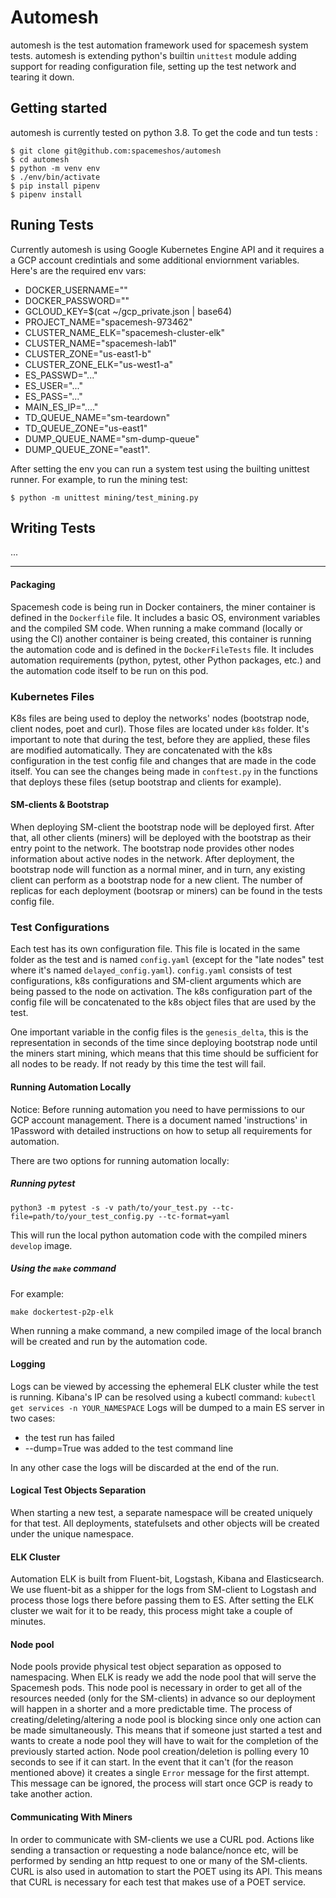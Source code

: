 # Automesh 

automesh is the test automation framework used for spacemesh system tests.
automesh is extending python's builtin `unittest` module adding support for 
reading configuration file, setting up the test network and tearing it down.

## Getting started

automesh is currently tested on python 3.8. To get the code and tun tests :

```console
$ git clone git@github.com:spacemeshos/automesh
$ cd automesh
$ python -m venv env
$ ./env/bin/activate
$ pip install pipenv
$ pipenv install
```

## Runing Tests

Currently automesh is using Google Kubernetes Engine API and it requires a
a GCP account credintials and some additional enviornment variables.
Here's are the required env vars:

- DOCKER_USERNAME=""
- DOCKER_PASSWORD=""
- GCLOUD_KEY=$(cat ~/gcp_private.json | base64)
- PROJECT_NAME="spacemesh-973462"
- CLUSTER_NAME_ELK="spacemesh-cluster-elk"
- CLUSTER_NAME="spacemesh-lab1"
- CLUSTER_ZONE="us-east1-b"
- CLUSTER_ZONE_ELK="us-west1-a"
- ES_PASSWD="..."
- ES_USER="..."
- ES_PASS="..."
- MAIN_ES_IP="...."
- TD_QUEUE_NAME="sm-teardown"
- TD_QUEUE_ZONE="us-east1"
- DUMP_QUEUE_NAME="sm-dump-queue"
- DUMP_QUEUE_ZONE="east1".

After setting the env you can run a system test using the builting unittest
runner. For example, to run the mining test:

```console
$ python -m unittest mining/test_mining.py
```

## Writing Tests

...

---

#### Packaging

Spacemesh code is being run in Docker containers, the miner container is defined in the `Dockerfile` file.
It includes a basic OS, environment variables and the compiled SM code.
When running a make command (locally or using the CI) another container is being created, this container is running the 
automation code and is defined in the `DockerFileTests` file. It includes automation requirements (python, pytest, 
other Python packages, etc.) and the automation code itself to be run on this pod.

### Kubernetes Files
   
K8s files are being used to deploy the networks' nodes (bootstrap node, client nodes, poet and curl).
Those files are located under `k8s` folder.
It's important to note that during the test, before they are applied, these files are modified automatically. They are concatenated with
the k8s configuration in the test config file and changes that are made in the code itself.
You can see the changes being made in `conftest.py` in the functions that deploys these files (setup bootstrap and
clients for example).

#### SM-clients & Bootstrap
When deploying SM-client the bootstrap node will be deployed first. After that, all other clients (miners) will be deployed with the bootstrap as their entry point to the network.
The bootstrap node provides other nodes information about active nodes in the network.
After deployment, the bootstrap node will function as a normal miner, and in turn, any existing client can perform as a bootstrap node for a new client.
The number of replicas for each deployment (bootsrap or miners) can be found in the tests config file.

### Test Configurations

Each test has its own configuration file.
This file is located in the same folder as the test and is named `config.yaml` (except for the "late nodes" test where it's
named `delayed_config.yaml`).
`config.yaml` consists of test configurations, k8s configurations and SM-client arguments which are being passed to the
node on activation.
The k8s configuration part of the config file will be concatenated to the k8s object files that are used by the test.

One important variable in the config files is the `genesis_delta`, this is the representation in seconds of the time
since deploying bootstrap node until the miners start mining, which means that this time should be sufficient for all
nodes to be ready.
If not ready by this time the test will fail.

#### Running Automation Locally

Notice: Before running automation you need to have permissions to our GCP account management.
There is a document named 'instructions' in 1Password with detailed instructions on how to setup all requirements for  
automation. 

There are two options for running automation locally:

##### Running pytest
```
python3 -m pytest -s -v path/to/your_test.py --tc-file=path/to/your_test_config.py --tc-format=yaml
```
This will run the local python automation code with the compiled miners `develop` image.

##### Using the `make` command
For example:
```
make dockertest-p2p-elk
``` 
When running a make command, a new compiled image of the local branch will be created and run by the automation code.

#### Logging
Logs can be viewed by accessing the ephemeral ELK cluster while the test is running.
Kibana's IP can be resolved using a kubectl command: `kubectl get services -n YOUR_NAMESPACE`
Logs will be dumped to a main ES server in two cases:
* the test run has failed
* --dump=True was added to the test command line

In any other case the logs will be discarded at the end of the run.

#### Logical Test Objects Separation
When starting a new test, a separate namespace will be created uniquely for that test.
All deployments, statefulsets and other objects will be created under the unique namespace.

#### ELK Cluster
Automation ELK is built from Fluent-bit, Logstash, Kibana and Elasticsearch.
We use fluent-bit as a shipper for the logs from SM-client to Logstash and process those logs there before passing them to ES.
After setting the ELK cluster we wait for it to be ready, this process might take a couple of minutes.

#### Node pool
Node pools provide physical test object separation as opposed to namespacing.
When ELK is ready we add the node pool that will serve the Spacemesh pods. This node pool is necessary in order to get all of the resources needed (only for the SM-clients) in advance so our deployment will happen in a shorter and a more predictable time.
The process of creating/deleting/altering a node pool is blocking since only one action can be made simultaneously. This means that if someone just started a test and wants to create a node pool they will have to wait for the completion of the previously started action.
Node pool creation/deletion is polling every 10 seconds to see if it can start. In the event that it can't (for the reason mentioned above) it creates a single `Error` message for the first attempt. This message can be ignored, the process will start once GCP is ready to take another action.

#### Communicating With Miners
In order to communicate with SM-clients we use a CURL pod.
Actions like sending a transaction or requesting a node balance/nonce etc, will be performed by sending an http request to one or many of the SM-clients.
CURL is also used in automation to start the POET using its API. This means that CURL is necessary for each test that makes use of a POET service.

